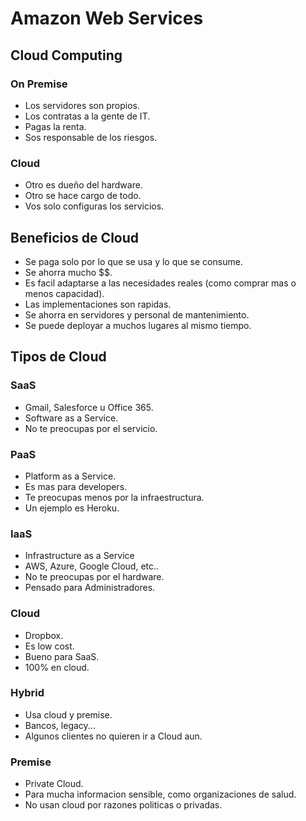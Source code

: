 # Amazon Web Services

## Cloud Computing

### On Premise

* Los servidores son propios.
* Los contratas a la gente de IT.
* Pagas la renta. 
* Sos responsable de los riesgos.

### Cloud

* Otro es dueño del hardware.
* Otro se hace cargo de todo.
* Vos solo configuras los servicios.

## Beneficios de Cloud

* Se paga solo por lo que se usa y lo que se consume.
* Se ahorra mucho $$.
* Es facil adaptarse a las necesidades reales (como comprar mas o menos capacidad).
* Las implementaciones son rapidas.
* Se ahorra en servidores y personal de mantenimiento.
* Se puede deployar a muchos lugares al mismo tiempo. 

## Tipos de Cloud

### SaaS

* Gmail, Salesforce u Office 365.
* Software as a Service.
* No te preocupas por el servicio.

### PaaS

* Platform as a Service.
* Es mas para developers.
* Te preocupas menos por la infraestructura.
* Un ejemplo es Heroku.

### IaaS

* Infrastructure as a Service
* AWS, Azure, Google Cloud, etc..
* No te preocupas por el hardware. 
* Pensado para Administradores.

### Cloud

* Dropbox.
* Es low cost.
* Bueno para SaaS.
* 100% en cloud.

### Hybrid

* Usa cloud y premise.
* Bancos, legacy...
* Algunos clientes no quieren ir a Cloud aun.

### Premise

* Private Cloud.
* Para mucha informacion sensible, como organizaciones de salud.
* No usan cloud por razones politicas o privadas. 